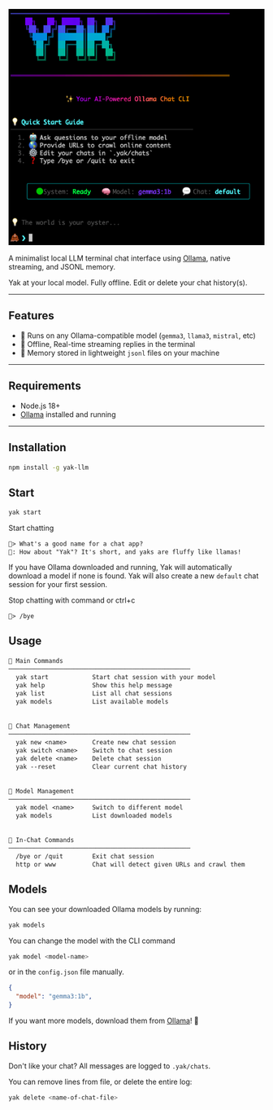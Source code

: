 ![Yak Logo](./assets/yak.png)


A minimalist local LLM terminal chat interface using [Ollama](https://ollama.com), native streaming, and JSONL memory.

Yak at your local model. Fully offline. Edit or delete your chat history(s).

---

## Features

- 🧠 Runs on any Ollama-compatible model (`gemma3`, `llama3`, `mistral`, etc)
- 🧵 Offline, Real-time streaming replies in the terminal
- 📜 Memory stored in lightweight `jsonl` files on your machine

---

## Requirements

- Node.js 18+
- [Ollama](https://ollama.com) installed and running

---

## Installation
```bash
npm install -g yak-llm
```

## Start

```bash
yak start
```

Start chatting
```
🦧> What's a good name for a chat app?
🤖: How about "Yak"? It's short, and yaks are fluffy like llamas!
```

If you have Ollama downloaded and running, Yak will automatically download a model if none is found.
Yak will also create a new `default` chat session for your first session.

Stop chatting with command or ctrl+c
```
🦧> /bye
```

## Usage

```
🚀 Main Commands
──────────────────────────────────────────────────
  yak start            Start chat session with your model
  yak help             Show this help message
  yak list             List all chat sessions
  yak models           List available models


💬 Chat Management
──────────────────────────────────────────────────
  yak new <name>       Create new chat session
  yak switch <name>    Switch to chat session
  yak delete <name>    Delete chat session
  yak --reset          Clear current chat history


🤖 Model Management
──────────────────────────────────────────────────
  yak model <name>     Switch to different model
  yak models           List downloaded models


💬 In-Chat Commands
──────────────────────────────────────────────────
  /bye or /quit        Exit chat session
  http or www          Chat will detect given URLs and crawl them
```

## Models

You can see your downloaded Ollama models by running:

```bash
yak models
```

You can change the model with the CLI command

```bash
yak model <model-name>
```
or  in the `config.json` file manually.
```json
{
  "model": "gemma3:1b",
}
```

If you want more models, download them from [Ollama](https://ollama.com/search)! 🦙

## History

Don't like your chat? All messages are logged to `.yak/chats`.

You can remove lines from file, or delete the entire log:
```bash
yak delete <name-of-chat-file>
```

